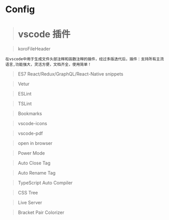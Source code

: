 # Config

> # vscode 插件

> koroFileHeader

```
在vscode中用于生成文件头部注释和函数注释的插件，经过多版迭代后，插件：支持所有主流语言,功能强大，灵活方便，文档齐全，使用简单！
```

> ES7 React/Redux/GraphQL/React-Native snippets

> Vetur

> ESLint

> TSLint

> Bookmarks

> vscode-icons

> vscode-pdf

> open in browser

> Power Mode

> Auto Close Tag

> Auto Rename Tag

> TypeScript Auto Compiler

> CSS Tree

> Live Server

> Bracket Pair Colorizer
